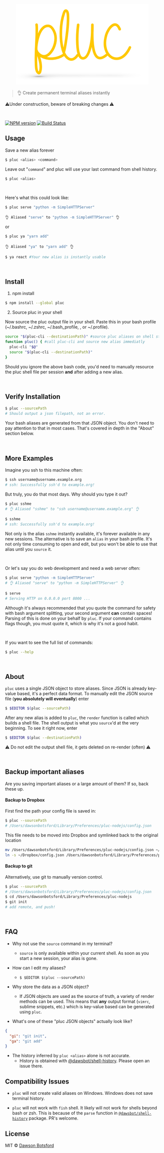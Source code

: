 <p align="center">
  <img src="./media/logo.png" alt="logo"/>
</p>

> :ok_hand: Create permanent terminal aliases instantly

⚠️Under construction, beware of breaking changes ⚠️


<br/>

[![NPM version][npm-image]][npm-url] [![Build Status][travis-image]][travis-url]

## Usage

Save a new alias forever

```sh
$ pluc <alias> <command>
```

Leave out "`command`" and pluc will use your last command from shell history.

```sh
$ pluc <alias>
```

<br/>

Here's what this could look like:

```sh
$ pluc serve "python -m SimpleHTTPServer"

👌 Aliased "serve" to "python -m SimpleHTTPServer" 👌
```

or

```sh
$ pluc ya "yarn add"

👌 Aliased "ya" to "yarn add" 👌

$ ya react #Your new alias is instantly usable

```

<br/>

## Install

1. npm install

```sh
$ npm install --global pluc
```

2. Source pluc in your shell

Now source the pluc output file in your shell. Paste this in your bash profile (~/.bashrc, ~/.zshrc, ~/.bash_profile, , or ~/.profile).

```sh
source "$(pluc-cli --destinationPath)" #source pluc aliases on shell startup
function pluc() { #call pluc-cli and source new alias immediatly
  pluc-cli "$@"
  source "$(pluc-cli --destinationPath)"
}
```

Should you ignore the above bash code, you'd need to manually resource the pluc shell file per session **and** after adding a new alias.

<br/>

## Verify Installation

```sh
$ pluc --sourcePath
# Should output a json filepath, not an error.
```

Your bash aliases are generated from that JSON object. You don't need to pay attention to that in most cases. That's covered in depth in the "About" section below.

<br/>

## More Examples

Imagine you ssh to this machine often:

```sh
$ ssh username@username.example.org
# ssh: Successfully ssh'd to example.org!
```

But truly, you do that most days. Why should you type it out?

```sh
$ pluc sshme
# 👌 Aliased "sshme" to "ssh username@username.example.org" 👌

$ sshme
# ssh: Successfully ssh'd to example.org!
```

Not only is the alias `sshme` instantly available, it's forever available in any new sessions. The alternative is to save an `alias` in your bash profile. It's not only time consuming to open and edit, but you won't be able to use that alias until you `source` it.

<br/>

Or let's say you do web development and need a web server often:

```sh
$ pluc serve "python -m SimpleHTTPServer"
# 👌 Aliased "serve" to "python -m SimpleHTTPServer" 👌

$ serve
# Serving HTTP on 0.0.0.0 port 8000 ...
```

Although it's always recommended that you quote the command for safety with bash argument splitting, your second argument **can** contain spaces! Parsing of this is done on your behalf by `pluc`. If your command contains flags though, you must quote it, which is why it's not a good habit.

<br/>

If you want to see the full list of commands:

```sh
$ pluc --help
```

<br/>

## About

`pluc` uses a single JSON object to store aliases. Since JSON is already key-value based, it's a perfect data format. To manually edit the JSON source file (**you absolutely will eventually**) enter

```sh
$ $EDITOR $(pluc --sourcePath)
```

After any new alias is added to `pluc`, the `render` function is called which builds a shell file. The shell output is what you `source`'d at the very beginning. To see it right now, enter

```sh
$ $EDITOR $(pluc --destinationPath)
```

:warning: Do not edit the output shell file, it gets deleted on re-render (often) :warning:

<br/>

## Backup important aliases

Are you saving important aliases or a large amount of them? If so, back these up.

#### Backup to Dropbox

First find the path your config file is saved in:

```sh
$ pluc --sourcePath
# /Users/dawsonbotsford/Library/Preferences/pluc-nodejs/config.json
```

This file needs to be moved into Dropbox and symlinked back to the original location

```sh
mv /Users/dawsonbotsford/Library/Preferences/pluc-nodejs/config.json ~/Dropbox/
ln -s ~/Dropbox/config.json /Users/dawsonbotsford/Library/Preferences/pluc-nodejs/config.json
```

#### Backup to git

Alternatively, use git to manually version control.

```sh
$ pluc --sourcePath
# /Users/dawsonbotsford/Library/Preferences/pluc-nodejs/config.json
$ cd /Users/dawsonbotsford/Library/Preferences/pluc-nodejs
$ git init
# add remote, and push!
```

<br/>

## FAQ

* Why not use the `source` command in my terminal?
  * `source` is only available within your current shell. As soon as you start a new session, your alias is gone.

* How can I edit my aliases?
  * `$ $EDITOR $(pluc --sourcePath)`


* Why store the data as a JSON object?
  * If JSON objects are used as the source of truth, a variety of render methods can be used. This means that **any** output format (`vimrc`, sublime snippets, etc.) which is key-value based can be generated using `pluc`.

* What's one of these "pluc JSON objects" actually look like?

```json
{
  "gi": "git init",
  "ga": "git add"
}
```

* The history inferred by `pluc <alias>` alone is not accurate.
  * History is obtained with [@dawsbot/shell-history](https://github.com/dawsbot/shell-history). Please open an issue there.

<!-- * How can I add a new render method?
  1. Create and test a render function as a standalone module. (Fork [build-shell-fn](https://github.com/dawsbot/build-shell-fn))
  2. Add a transpile method in [index.js](./src/index.js). (Copy `transpileJSON()`)
  3. Add a flag for render function within [cli.js](./src/cli.js)
  4. Document the new render method in the `--help` in `src/cli.js`
  5. PR!
 -->
## Compatibility Issues

* `pluc` will not create valid aliases on Windows. Windows does not save terminal history.

* `pluc` will not work with `fish` shell. It likely will not work for shells beyond bash or zsh. This is because of the `parse` function in [`@dawsbot/shell-history`](https:///github.com/dawsbot/shell-history) package. PR's welcome.

## License

MIT © [Dawson Botsford](http://dawsonbotsford.com)

[npm-image]: https://badge.fury.io/js/pluc.svg
[npm-url]: https://npmjs.org/package/pluc
[travis-image]: https://travis-ci.org/dawsbot/pluc.svg?branch=master
[travis-url]: https://travis-ci.org/dawsbot/pluc
[xo-image]: https://img.shields.io/badge/code_style-XO-5ed9c7.svg
[xo-url]: https://github.com/sindresorhus/xo
